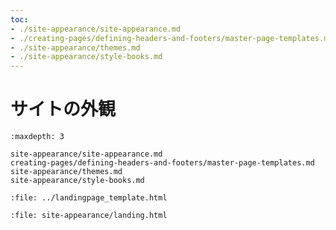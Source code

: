 ```yaml
---
toc:
- ./site-appearance/site-appearance.md
- ./creating-pages/defining-headers-and-footers/master-page-templates.md
- ./site-appearance/themes.md
- ./site-appearance/style-books.md
---
```

# サイトの外観

```{toctree}
:maxdepth: 3

site-appearance/site-appearance.md
creating-pages/defining-headers-and-footers/master-page-templates.md
site-appearance/themes.md
site-appearance/style-books.md
```

```{raw} html
:file: ../landingpage_template.html
```

```{raw} html
:file: site-appearance/landing.html
```
